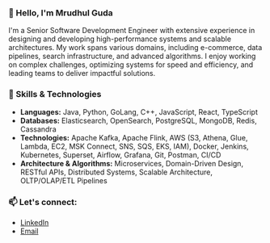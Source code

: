 ### 👋 Hello, I'm Mrudhul Guda

I'm a Senior Software Development Engineer with extensive experience in designing and developing high-performance systems and scalable architectures. My work spans various domains, including e-commerce, data pipelines, search infrastructure, and advanced algorithms. I enjoy working on complex challenges, optimizing systems for speed and efficiency, and leading teams to deliver impactful solutions.

### 🔧 Skills & Technologies

- **Languages:** Java, Python, GoLang, C++, JavaScript, React, TypeScript
- **Databases:** Elasticsearch, OpenSearch, PostgreSQL, MongoDB, Redis, Cassandra
- **Technologies:** Apache Kafka, Apache Flink, AWS (S3, Athena, Glue, Lambda, EC2, MSK Connect, SNS, SQS, EKS, IAM), Docker, Jenkins, Kubernetes, Superset, Airflow, Grafana, Git, Postman, CI/CD
- **Architecture & Algorithms:** Microservices, Domain-Driven Design, RESTful APIs, Distributed Systems, Scalable Architecture, OLTP/OLAP/ETL Pipelines

### 📫 Let's connect:
- [LinkedIn](https://www.linkedin.com/in/mrudhul-guda)
- [Email](mailto:mg6.work@gmail.com)
